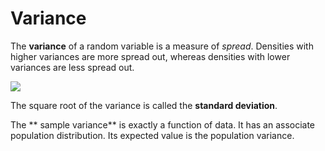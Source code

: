Variance
========
The **variance** of a random variable is a measure of *spread*. Densities with higher variances are more spread out, whereas densities with lower variances are less spread out.

<img src = "http://upload.wikimedia.org/math/3/a/4/3a49e13032777de7db45a8577b986314.png">

The square root of the variance is called the **standard deviation**.  

The ** sample variance** is exactly a function of data. It has an associate population distribution. Its expected value is the population variance.
